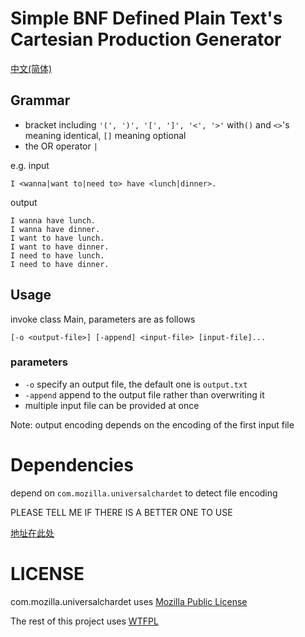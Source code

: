 # Simple BNF Defined Plain Text's Cartesian Production Generator

[中文(简体)](README.md)

## Grammar

* bracket including `'(', ')', '[', ']', '<', '>'` with`()` and `<>`'s meaning identical, `[]` meaning optional
* the OR operator `|`

e.g. input

```$xslt
I <wanna|want to|need to> have <lunch|dinner>.
```

output

```$xslt
I wanna have lunch.
I wanna have dinner.
I want to have lunch.
I want to have dinner.
I need to have lunch.
I need to have dinner.
```

## Usage

invoke class Main, parameters are as follows

`[-o <output-file>] [-append] <input-file> [input-file]...`

### parameters
* `-o` specify an output file, the default one is `output.txt`
* `-append` append to the output file rather than overwriting it
* multiple input file can be provided at once

Note: output encoding depends on the encoding of the first input file

# Dependencies

depend on `com.mozilla.universalchardet` to detect file encoding

PLEASE TELL ME IF THERE IS A BETTER ONE TO USE

[地址在此处](https://code.google.com/archive/p/juniversalchardet/)

# LICENSE

com.mozilla.universalchardet uses [Mozilla Public License](https://www.mozilla.org/en-US/MPL/)

The rest of this project uses [WTFPL](http://www.wtfpl.net/txt/copying)